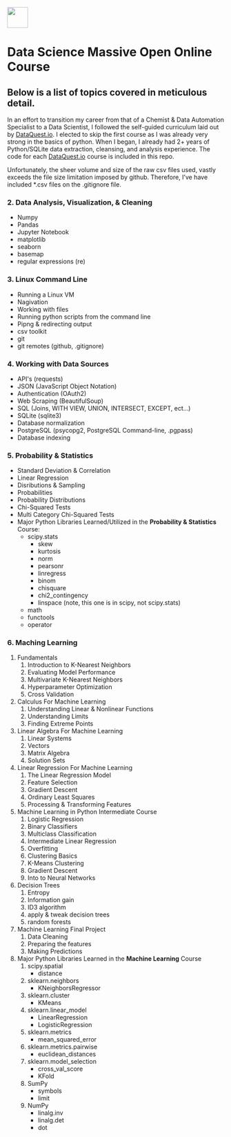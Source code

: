 <img src="https://avatars1.githubusercontent.com/u/18421630?s=400&u=d5c54d6323e38b78cf9115512b21647e80338ec0&v=4" width="48">

# Data Science Massive Open Online Course 

## Below is a list of topics covered in meticulous detail.
In an effort to transition my career from that of a Chemist & Data Automation Specialist to a Data Scientist, I followed the self-guided curriculum laid out by [DataQuest.io](https://www.dataquest.io/).  I elected to skip the first course as I was already very strong in the basics of python.  When I began, I already had 2+ years of Python/SQLite data extraction, cleansing, and analysis experience.  The code for each [DataQuest.io](https://www.dataquest.io/) course is included in this repo.

Unfortunately, the sheer volume and size of the raw csv files used, vastly exceeds the file size limitation imposed by github.  Therefore, I’ve have included \*.csv files on the .gitignore file.

### 2. Data Analysis, Visualization, & Cleaning
  * Numpy
  * Pandas
  * Jupyter Notebook
  * matplotlib
  * seaborn
  * basemap
  * regular expressions (re)
  
### 3. Linux Command Line
  * Running a Linux VM
  * Nagivation
  * Working with files
  * Running python scripts from the command line
  * Pipng & redirecting output
  * csv toolkit
  * git
  * git remotes (github, .gitignore)
  
### 4. Working with Data Sources
  * API's (requests)
  * JSON (JavaScript Object Notation)
  * Authentication (OAuth2)
  * Web Scraping (BeautifulSoup)
  * SQL (Joins, WITH VIEW, UNION, INTERSECT, EXCEPT, ect...)
  * SQLite (sqlite3)
  * Database normalization
  * PostgreSQL (psycopg2, PostgreSQL Command-line, .pgpass)
  * Database indexing

### 5. Probability & Statistics
  * Standard Deviation & Correlation
  * Linear Regression
  * Disributions & Sampling
  * Probabilities
  * Probability Distributions
  * Chi-Squared Tests
  * Multi Category Chi-Squared Tests
  * Major Python Libraries Learned/Utilized in the __Probability & Statistics__ Course:
    * scipy.stats
      * skew
      * kurtosis
      * norm
      * pearsonr
      * linregress
      * binom
      * chisquare
      * chi2_contingency
      * linspace (note, this one is in scipy, not scipy.stats)
    * math
    * functools
    * operator
  
### 6. Maching Learning  
  1. Fundamentals
     1. Introduction to K-Nearest Neighbors
     1. Evaluating Model Performance
     1. Multivariate K-Nearest Neighbors
     1. Hyperparameter Optimization
     1. Cross Validation
  1. Calculus For Machine Learning
     1. Understanding Linear & Nonlinear Functions
     1. Understanding Limits
     1. Finding Extreme Points
  1. Linear Algebra For Machine Learning
     1. Linear Systems
     1. Vectors
     1. Matrix Algebra
     1. Solution Sets
  1. Linear Regression For Machine Learning
     1. The Linear Regression Model
     1. Feature Selection
     1. Gradient Descent
     1. Ordinary Least Squares
     1. Processing & Transforming Features
  1. Machine Learning in Python Intermediate Course
     1. Logistic Regression
     1. Binary Classifiers
     1. Multiclass Classification
     1. Intermediate Linear Regression
     1. Overfitting
     1. Clustering Basics
     1. K-Means Clustering
     1. Gradient Descent
     1. Into to Neural Networks
  1. Decision Trees
     1. Entropy
     1. Information gain
     1. ID3 algorithm
     1. apply & tweak decision trees
     1. random forests
  1. Machine Learning Final Project
     1. Data Cleaning
     1. Preparing the features
     1. Making Predictions
  1. Major Python Libraries Learned in the __Machine Learning__ Course
     1. scipy.spatial 
        * distance
     1. sklearn.neighbors 
        * KNeighborsRegressor
     1. sklearn.cluster
        * KMeans
     1. sklearn.linear_model 
        * LinearRegression
        * LogisticRegression
     1. sklearn.metrics 
        * mean_squared_error
     1. sklearn.metrics.pairwise
        * euclidean_distances
     1. sklearn.model_selection 
        * cross_val_score
        * KFold
     1. SumPy
        * symbols
        * limit
     1. NumPy
        * linalg.inv
        * linalg.det
        * dot
